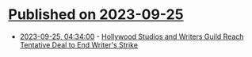 # [Published on 2023-09-25](index.md)

* [2023-09-25, 04:34:00](https://entertainment.slashdot.org/story/23/09/25/0328221/hollywood-studios-and-writers-guild-reach-tentative-deal-to-end-writers-strike?utm_source=rss1.0mainlinkanon&utm_medium=feed) - [Hollywood Studios and Writers Guild Reach Tentative Deal to End Writer's Strike](https://entertainment.slashdot.org/story/23/09/25/0328221/hollywood-studios-and-writers-guild-reach-tentative-deal-to-end-writers-strike?utm_source=rss1.0mainlinkanon&utm_medium=feed)
